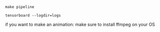 
`make pipeline`

`tensorboard --logdir=logs`


if you want to make an animation: make sure to install ffmpeg on your OS